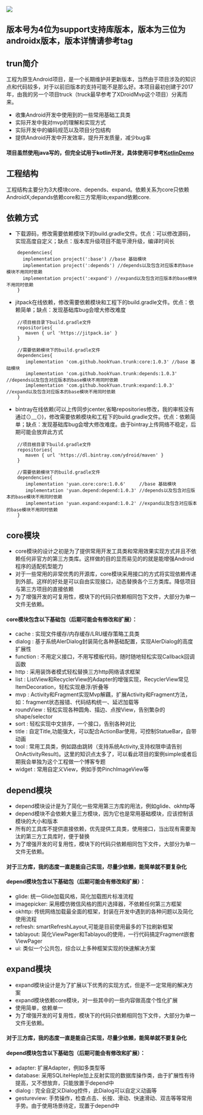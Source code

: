 [![](https://jitpack.io/v/hookYuan/trunk.svg)](https://jitpack.io/#hookYuan/trunk)

## 版本号为4位为support支持库版本，版本为三位为androidx版本，版本详情请参考tag

## trun简介

工程为原生Android项目，是一个长期维护并更新版本，当然由于项目涉及的知识点和代码较多，对于以前旧版本的支持可能不是那么好。本项目最初创建于2017年，由我的另一个项目truck（truck最早参考了XDroidMvp这个项目）分离而来。 

* 收集Android开发中使用到的一些常用基础工具类
* 实际开发中我对mvp的理解和实现方式
* 实际开发中的编码规范以及项目分包结构
* 提供Android开发中开发效率，提升开发质量，减少bug率

#### 项目虽然使用java写的，但完全试用于kotlin开发，具体使用可参考[KotlinDemo](https://github.com/hookYuan/KotlinDemo)

## 工程结构

工程结构主要分为3大模块core、depends、expand。依赖关系为core只依赖AndroidX;depands依赖core和三方常用lib;expand依赖core.

## 依赖方式 
  * 下载源码，修改需要依赖模块下的build.gradle文件。优点：可以修改源码，实现高度自定义；缺点：版本库升级项目不能平滑升级，编译时间长
```
    dependencies{
      implementation project(':base') //base 基础模块
      implementation project(':depends') //depends以及包含对应版本的base模块不用同时依赖
      implementation project(':expand') //expand以及包含对应版本的base模块不用同时依赖
    }
```
  * jitpack在线依赖，修改需要依赖模块和工程下的build.gradle文件。优点：依赖简单；缺点：发现基础库bug会增大修改难度
```
    //项目根目录下build.gradle文件
    repositories{
       maven { url 'https://jitpack.io' }
    }
```
  
```
    //需要依赖模块下的build.gradle文件
    dependencies{
       implementation 'com.github.hookYuan.trunk:core:1.0.3' //base 基础模块
       implementation 'com.github.hookYuan.trunk:depends:1.0.3' //depends以及包含对应版本的base模块不用同时依赖
       implementation 'com.github.hookYuan.trunk:expand:1.0.3' //expand以及包含对应版本的base模块不用同时依赖
    }
```
   * bintray在线依赖(可以上传同步jcenter,省略repositories修改，我的审核没有通过⊙﹏⊙)，修改需要依赖模块和工程下的build.gradle文件。优点：依赖简单；缺点：发现基础库bug会增大修改难度。由于bintray上传网络不稳定，后期可能会放弃此方式
```
    //项目根目录下build.gradle文件
    repositories{
       maven { url 'https://dl.bintray.com/ydroid/maven' }
    }
```
  
```
    //需要依赖模块下的build.gradle文件
    dependencies{
       implementation 'yuan.core:core:1.0.6'     //base 基础模块
       implementation 'yuan.depend:depend:1.0.3' //depends以及包含对应版本的base模块不用同时依赖
       implementation 'yuan.expand:expand:1.0.2' //expand以及包含对应版本的base模块不用同时依赖
    }
```
## core模块

  * core模块的设计之初是为了提供常用开发工具类和常用效果实现方式并且不依赖任何非官方的第三方类库。这样做的目的显而易见的的就是能增强Android程序的适配机型能力
  * 对于一些常用的非常优秀的开源库，core模块采用接口的方式将实现依赖传递到外部。这样的好处是可以自由实现接口，动态替换各个三方类库。降低项目与第三方项目的直接依赖
  * 为了增强开发的可复用性，模块下的代码只依赖相同包下文件，大部分为单一文件无依赖。

 
 #### core模块包含以下基础包（后期可能会有修改和扩展）：
 * cache : 实现文件缓存/内存缓存/LRU缓存策略工具类
 * dialog : 基于系统AlerDialog封装简化各种基础配置，实现AlerDialog的高度扩展性
 * function : 不用定义接口，不用写模板代码，随时随地轻松实现Callback回调函数
 * http : 采用装饰者模式轻松替换三方http网络请求框架
 * list : ListView和RecyclerView的Adapter的增强实现，RecyclerView常见ItemDecoration，轻松实现悬浮/折叠等
 * mvp : Activity和Fragment实现Mvp解藕，扩展Activity和Fragment方法，如：fragment状态报错、代码结构统一、延迟加载等
 * roundView : 轻松实现各种圆角、描边、点按View，告别繁杂的shape/selector
 * sort : 轻松实现中文排序，一个接口，告别各种对比
 * title : 自定Title,功能强大，可以配合ActionBar使用，可控制StatueBar，自带动画
 * tool : 常用工具类，例如路由跳转（支持系统Activity,支持权限申请告别OnActivityResult)。这里的知识点太多了，可以看此项目的案例simple或者后期我会单独为这个工程做一个博客专题
 * widget : 常用自定义View，例如手势PinchImageView等

## depend模块
  * depend模块设计是为了简化一些常用第三方库的用法，例如glide、okhttp等
  * depend模块不会依赖大量三方模块，因为它也是常用基础模块，应该控制该模块的大小和版本
  * 所有的工具库不提供直接依赖，优先提供工具类，使用接口，当出现有需要淘汰的第三方工具库时，便于替换
  * 为了增强开发的可复用性，模块下的代码只依赖相同包下文件，大部分为单一文件无依赖。
  
  #### 对于三方库，我的态度一直是能自己实现，尽量少依赖，能简单就不要复杂化
  
   #### depend模块包含以下基础包（后期可能会有修改和扩展）：
  * glide: 统一Glide加载风格，简化加载图片标准流程
  * imagepicker: 采用模仿微信风格的图片选择器，不依赖任何第三方框架
  * okhttp: 传统网络加载最全面的框架，封装在开发中遇到的各种问题以及简化使用流程
  * refresh: smartRefreshLayout,可能是目前使用最多的下拉刷新框架
  * tablayout: 简化ViewPager和Tablayou的使用，一行代码搞定Fragment嵌套ViewPager
  * ui: 类似一个公共包，综合以上多种框架实现的快速解决方案
  
  ## expand模块
  * expand模块设计是为了扩展以下优秀的实现方式，但是不一定常用的解决方案
  * expand模块依赖core模块，对一些其中的一些内容做高度个性化扩展
  * 使用简单，依赖单一
  * 为了增强开发的可复用性，模块下的代码只依赖相同包下文件，大部分为单一文件无依赖。
  
  #### 对于三方库，我的态度一直是能自己实现，尽量少依赖，能简单就不要复杂化
  
   #### depend模块包含以下基础包（后期可能会有修改和扩展）：
  * adapter: 扩展Adapter，例如多类型等
  * database: 采用SQLiteHeple加上反射实现的数据库操作类，由于扩展性有待提高，又不想放弃，只能放置于depend中
  * dialog : 完全自定义Dialog控件，此Dialog可以自定义动画等
  * gestureview: 手势操作，检查点击、长按、滑动、快速滑动、双击等等常用手势。由于使用场景待定，现置于depend中
  

